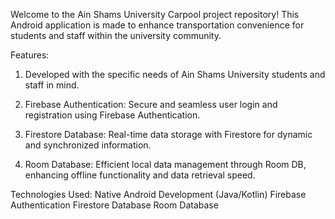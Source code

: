 Welcome to the Ain Shams University Carpool project repository! This Android application is made to enhance transportation convenience for students and staff within the university community.

Features:
1. Developed with the specific needs of Ain Shams University students and staff in mind.

2. Firebase Authentication: Secure and seamless user login and registration using Firebase Authentication.

3. Firestore Database: Real-time data storage with Firestore for dynamic and synchronized information.

4. Room Database: Efficient local data management through Room DB, enhancing offline functionality and data retrieval speed.

Technologies Used:
Native Android Development (Java/Kotlin)
Firebase Authentication
Firestore Database
Room Database
